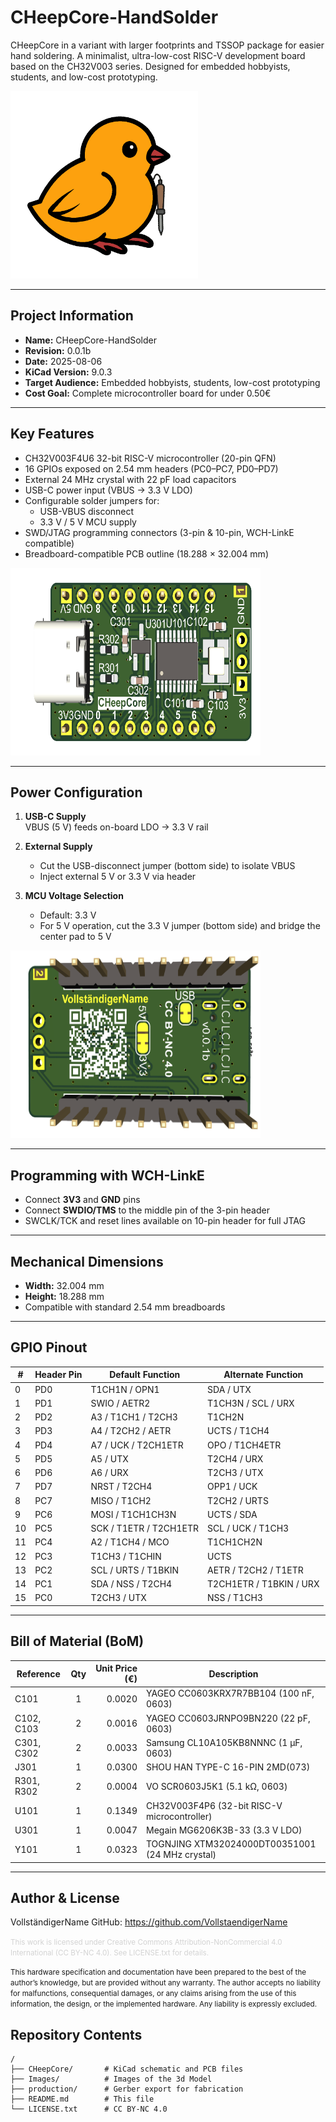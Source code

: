 # CHeepCore-HandSolder
CHeepCore in a variant with larger footprints and TSSOP package for easier hand soldering.
A minimalist, ultra-low-cost RISC-V development board based on the CH32V003 series. Designed for embedded hobbyists, students, and low-cost prototyping.

<img src="https://github.com/VollstaendigerName/CHeepCore-HandSolder/blob/main/Images/Cheep.png" alt="CHeepCore Logo" width="300" height="300" />

---

## Project Information

- **Name:** CHeepCore-HandSolder  
- **Revision:** 0.0.1b  
- **Date:** 2025-08-06  
- **KiCad Version:** 9.0.3  
- **Target Audience:** Embedded hobbyists, students, low-cost prototyping  
- **Cost Goal:** Complete microcontroller board for under 0.50€  

---

## Key Features

- CH32V003F4U6 32-bit RISC-V microcontroller (20-pin QFN)  
- 16 GPIOs exposed on 2.54 mm headers (PC0–PC7, PD0–PD7)  
- External 24 MHz crystal with 22 pF load capacitors  
- USB-C power input (VBUS → 3.3 V LDO)  
- Configurable solder jumpers for:  
  - USB-VBUS disconnect  
  - 3.3 V / 5 V MCU supply  
- SWD/JTAG programming connectors (3-pin & 10-pin, WCH-LinkE compatible)  
- Breadboard-compatible PCB outline (18.288 × 32.004 mm)  

<img src="https://github.com/VollstaendigerName/CHeepCore-HandSolder/blob/main/Images/Screenshot%202025-08-07%20172010.png" alt="CHeepCore front" width="400" height="300" />

---

## Power Configuration

1. **USB-C Supply**  
   VBUS (5 V) feeds on-board LDO → 3.3 V rail  

2. **External Supply**  
   - Cut the USB-disconnect jumper (bottom side) to isolate VBUS  
   - Inject external 5 V or 3.3 V via header  

3. **MCU Voltage Selection**  
   - Default: 3.3 V  
   - For 5 V operation, cut the 3.3 V jumper (bottom side) and bridge the center pad to 5 V  

<img src="https://github.com/VollstaendigerName/CHeepCore-HandSolder/blob/main/Images/Screenshot%202025-08-07%20172043.png" alt="CHeepCore back" width="400" height="300" />

---

## Programming with WCH-LinkE

- Connect **3V3** and **GND** pins  
- Connect **SWDIO/TMS** to the middle pin of the 3-pin header  
- SWCLK/TCK and reset lines available on 10-pin header for full JTAG  

---

## Mechanical Dimensions

- **Width:** 32.004 mm  
- **Height:** 18.288 mm  
- Compatible with standard 2.54 mm breadboards  

---

## GPIO Pinout

| #   | Header Pin | Default Function            | Alternate Function                 |
| --- | ---------- | --------------------------- | ---------------------------------- |
| 0   | PD0        | T1CH1N / OPN1               | SDA / UTX                          |
| 1   | PD1        | SWIO / AETR2                | T1CH3N / SCL / URX                 |
| 2   | PD2        | A3 / T1CH1 / T2CH3          | T1CH2N                             |
| 3   | PD3        | A4 / T2CH2 / AETR           | UCTS / T1CH4                       |
| 4   | PD4        | A7 / UCK / T2CH1ETR         | OPO / T1CH4ETR                     |
| 5   | PD5        | A5 / UTX                    | T2CH4 / URX                        |
| 6   | PD6        | A6 / URX                    | T2CH3 / UTX                        |
| 7   | PD7        | NRST / T2CH4                | OPP1 / UCK                         |
| 8   | PC7        | MISO / T1CH2                | T2CH2 / URTS                       |
| 9   | PC6        | MOSI / T1CH1CH3N            | UCTS / SDA                         |
| 10  | PC5        | SCK / T1ETR / T2CH1ETR      | SCL / UCK / T1CH3                  |
| 11  | PC4        | A2 / T1CH4 / MCO            | T1CH1CH2N                          |
| 12  | PC3        | T1CH3 / T1CHIN              | UCTS                               |
| 13  | PC2        | SCL / URTS / T1BKIN         | AETR / T2CH2 / T1ETR               |
| 14  | PC1        | SDA / NSS / T2CH4           | T2CH1ETR / T1BKIN / URX            |
| 15  | PC0        | T2CH3 / UTX                 | NSS / T1CH3                        |

---
## Bill of Material (BoM)

| Reference     | Qty | Unit Price (€) | Description                                     |
|---------------|:---:|---------------:|-------------------------------------------------|
| C101          |  1  |        0.0020  | YAGEO CC0603KRX7R7BB104 (100 nF, 0603)          |
| C102, C103    |  2  |        0.0016  | YAGEO CC0603JRNPO9BN220 (22 pF, 0603)           |
| C301, C302    |  2  |        0.0033  | Samsung CL10A105KB8NNNC (1 µF, 0603)            |
| J301          |  1  |        0.0300  | SHOU HAN TYPE-C 16-PIN 2MD(073)                 |
| R301, R302    |  2  |        0.0004  | VO SCR0603J5K1 (5.1 kΩ, 0603)                   |
| U101          |  1  |        0.1349  | CH32V003F4P6 (32-bit RISC-V microcontroller)     |
| U301          |  1  |        0.0047  | Megain MG6206K3B-33 (3.3 V LDO)                  |
| Y101          |  1  |        0.0323  | TOGNJING XTM32024000DT00351001 (24 MHz crystal) |


---

## Author & License

   VollständigerName  GitHub: https://github.com/VollstaendigerName

   <small><span style="color:lightgrey;">
   This work is licensed under Creative Commons Attribution-NonCommercial 4.0 International (CC BY-NC 4.0). See LICENSE.txt for details.

   This hardware specification and documentation have been prepared to the best of the author’s knowledge, but are provided without any warranty. The author accepts no liability for malfunctions, consequential damages, or any claims arising from the use of this information, the design, or the implemented hardware. Any liability is expressly excluded.
   </span></small>

## Repository Contents

```text
/
├── CHeepCore/       # KiCad schematic and PCB files
├── Images/          # Images of the 3d Model
├── production/      # Gerber export for fabrication   
├── README.md        # This file  
└── LICENSE.txt      # CC BY-NC 4.0  
